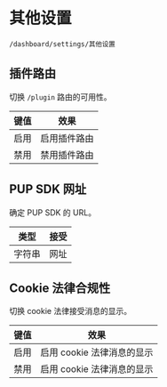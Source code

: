 # 其他设置

`/dashboard/settings/其他设置`

## 插件路由

切换 `/plugin` 路由的可用性。

|键值 |效果|
|---|---|
|启用|启用插件路由 |
|禁用|禁用插件路由 |

## PUP SDK 网址

确定 PUP SDK 的 URL。

|类型 |接受 |
|---|---|
|字符串 |网址 |

## Cookie 法律合规性

切换 cookie 法律接受消息的显示。

|键值 |效果|
|---|---|
|启用|启用 cookie 法律消息的显示 |
|禁用|启用 cookie 法律消息的显示 |
